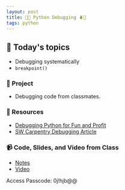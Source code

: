 ```yaml
---
layout: post
title: 🐍🐞 Python Debugging 🪲🐍
tags: python
---
```


## 📅 Today's topics

- Debugging systematically
- `breakpoint()`

### 🎯  Project
- Debugging code from classmates.

### 🔖 Resources

* [Debugging Python for Fun and Profit](https://www.youtube.com/watch?v=rMCZgYfEJJI)
* [SW Carpentry Debugging Article](https://swcarpentry.github.io/python-novice-inflammation/11-debugging/index.html)


### 📹 Code, Slides, and Video from Class

* [Notes](https://github.com/momentum-pt-team-1/notes/blob/main/python-object-oriented.md)
* [Video](https://us02web.zoom.us/rec/share/eRwemACTQBzd9X-jW2DgSwGyZb4FLf0TvX6uQdSt2WD-f1QrPleTbQCRlUSbhER4.il6sDdKk_HN_Z_vL)

Access Passcode: 0j!hjb@@



